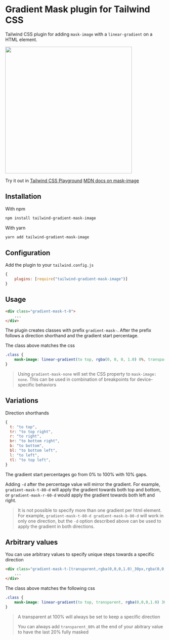 # Gradient Mask plugin for Tailwind CSS

Tailwind CSS plugin for adding `mask-image` with a `linear-gradient` on a HTML element.

<img src="screenshot.png" width="400">

Try it out in [Tailwind CSS Playground](https://play.tailwindcss.com/HgR0n92v0H)
[MDN docs on mask-image](https://developer.mozilla.org/en-US/docs/Web/CSS/mask-image)

## Installation

With npm
```bash
npm install tailwind-gradient-mask-image
```

With yarn
```bash
yarn add tailwind-gradient-mask-image
```

## Configuration

Add the plugin to your `tailwind.config.js`

```js
{
    plugins: [require("tailwind-gradient-mask-image")]
}
```

## Usage

```html
<div class="gradient-mask-t-0">
    ...
</div>
```

The plugin creates classes with prefix `gradient-mask-`. After the prefix follows a direction shorthand and the gradient start percentage.

The class above matches the css
```css
.class {
    mask-image: linear-gradient(to top, rgba(0, 0, 0, 1.0) 0%, transparent 100%);
}
```

> Using `gradient-mask-none` will set the CSS property to `mask-image: none`. This can be used in combination of breakpoints for device-specific behaviors

## Variations

Direction shorthands
```js
{
  t: "to top",
  tr: "to top right",
  r: "to right",
  br: "to bottom right",
  b: "to bottom",
  bl: "to bottom left",
  l: "to left",
  tl: "to top left",
} 
```

The gradient start percentages go from 0% to 100% with 10% gaps.

Adding `-d` after the percentage value will mirror the gradient. For example, `gradient-mask-t-80-d` will apply the gradient towards both top and bottom, or `gradient-mask-r-60-d` would apply the gradient towards both left and right.

> It is not possible to specify more than one gradient per html element. For example, `gradient-mask-t-80-d gradient-mask-b-80-d` will work in only one direction, but the `-d` option described above can be used to apply the gradient in both directions.


## Arbitrary values

You can use arbitrary values to specify unique steps towards a specific direction

```html
<div class="gradient-mask-t-[transparent,rgba(0,0,0,1.0)_30px,rgba(0,0,0,0.5)_40%]">
    ...
</div>
```

The class above matches the following css

```css
.class {
    mask-image: linear-gradient(to top, transparent, rgba(0,0,0,1.0) 30px, rgba(0,0,0,0.5) 40%, transparent 100%)
}
```

> A transparent at 100% will always be set to keep a specific direction
>
> You can always add `transparent_80%` at the end of your abitrary value to have the last 20% fully masked

